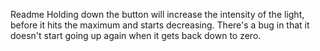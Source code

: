 Readme
Holding down the button will increase the intensity of the light, before it hits the maximum and starts decreasing.
There's a bug in that it doesn't start going up again when it gets back down to zero.
